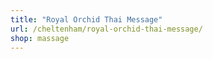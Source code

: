 ```yaml
---
title: "Royal Orchid Thai Message"
url: /cheltenham/royal-orchid-thai-message/
shop: massage
---
```


